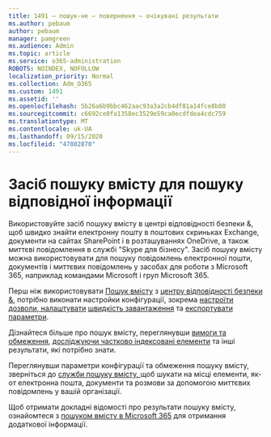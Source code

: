 ```yaml
---
title: 1491 – пошук-не – повернення – очікувані результати
ms.author: pebaum
author: pebaum
manager: pamgreen
ms.audience: Admin
ms.topic: article
ms.service: o365-administration
ROBOTS: NOINDEX, NOFOLLOW
localization_priority: Normal
ms.collection: Adm_O365
ms.custom: 1491
ms.assetid: ''
ms.openlocfilehash: 5b26a6b9bbc462aac93a3a2cb4df81a14fce8b80
ms.sourcegitcommit: c6692ce0fa1358ec3529e59ca0ecdfdea4cdc759
ms.translationtype: MT
ms.contentlocale: uk-UA
ms.lasthandoff: 09/15/2020
ms.locfileid: "47802870"
---
```

# <a name="content-search-tool-to-find-relevant-info"></a>Засіб пошуку вмісту для пошуку відповідної інформації

Використовуйте засіб пошуку вмісту в центрі відповідності безпеки &, щоб швидко знайти електронну пошту в поштових скриньках Exchange, документи на сайтах SharePoint і в розташуваннях OneDrive, а також миттєві повідомлення в службі "Skype для бізнесу". Засіб пошуку вмісту можна використовувати для пошуку повідомлень електронної пошти, документів і миттєвих повідомлень у засобах для роботи з Microsoft 365, наприклад командами Microsoft і груп Microsoft 365.


Перш ніж використовувати [Пошук вмісту](https://sip.protection.office.com/contentsearchbeta?ContentOnly=1) з [центру відповідності безпеки &](https://sip.protection.office.com/homepage), потрібно виконати настройки конфігурації, зокрема [настроїти дозволи, налаштувати](https://docs.microsoft.com/microsoft-365/compliance/permissions-filtering-for-content-search) [швидкість завантаження](https://docs.microsoft.com/microsoft-365/compliance/increase-download-speeds-when-exporting-ediscovery-results) та [експортувати параметри](https://docs.microsoft.com/microsoft-365/compliance/disable-reports-when-you-export-content-search-results).

Дізнайтеся більше про пошук вмісту, переглянувши [вимоги та обмеження](https://docs.microsoft.com/microsoft-365/compliance/limits-for-content-search), [досліджуючи частково індексовані елементи](https://docs.microsoft.com/microsoft-365/compliance/investigating-partially-indexed-items-in-ediscovery) та інші результати, які потрібно знати.

Переглянувши параметри конфігурації та обмеження пошуку вмісту, зверніться до [служби пошуку вмісту, </a> щоб шукати на місці елементи, як-от електронна пошта, документи та розмови за допомогою миттєвих повідомлень у вашій організації](https://docs.microsoft.com/microsoft-365/compliance/content-search).

Щоб отримати докладні відомості про результати пошуку вмісту, ознайомтеся з [пошуком вмісту в Microsoft 365](https://docs.microsoft.com/microsoft-365/compliance/search-for-content) для отримання додаткової інформації.
